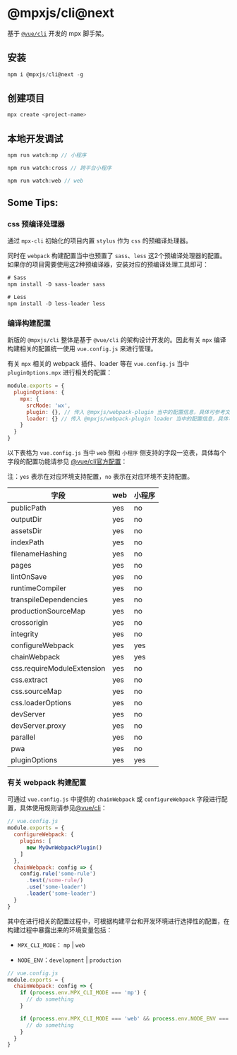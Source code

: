 # @mpxjs/cli@next

基于 [`@vue/cli`](https://cli.vuejs.org/) 开发的 mpx 脚手架。

## 安装

```javascript
npm i @mpxjs/cli@next -g
```

## 创建项目

```javascript
mpx create <project-name>
```

## 本地开发调试

```javascript
npm run watch:mp // 小程序

npm run watch:cross // 跨平台小程序

npm run watch:web // web
```

## Some Tips:

### css 预编译处理器

通过 `mpx-cli` 初始化的项目内置 `stylus` 作为 `css` 的预编译处理器。

同时在 `webpack` 构建配置当中也预置了 `sass`、`less` 这2个预编译处理器的配置。如果你的项目需要使用这2种预编译器，安装对应的预编译处理工具即可：

```javascript
# Sass
npm install -D sass-loader sass

# Less
npm install -D less-loader less
```

### 编译构建配置

新版的 `@mpxjs/cli` 整体是基于 `@vue/cli` 的架构设计开发的。因此有关 `mpx` 编译构建相关的配置统一使用 `vue.config.js` 来进行管理。

有关 `mpx` 相关的 webpack 插件、loader 等在 `vue.config.js` 当中 `pluginOptions.mpx` 进行相关的配置：

```javascript
module.exports = {
  pluginOptions: {
    mpx: {
      srcMode: 'wx',
      plugin: {}, // 传入 @mpxjs/webpack-plugin 当中的配置信息，具体可参考文档：https://www.mpxjs.cn/api/compile.html#mpxwebpackplugin-options
      loader: {} // 传入 @mpxjs/webpack-plugin loader 当中的配置信息，具体可参考文档：https://www.mpxjs.cn/api/compile.html#mpxwebpackplugin-loader
    }
  }
}
```

以下表格为 `vue.config.js` 当中 `web` 侧和 `小程序` 侧支持的字段一览表，具体每个字段的配置功能请参见 [@vue/cli官方配置](https://cli.vuejs.org/config/#configuration-reference)：

注：`yes` 表示在对应环境支持配置，`no` 表示在对应环境不支持配置。

| 字段 | web | 小程序 |
| -- | -- | -- |
| publicPath | yes | no |
| outputDir | yes | no |
| assetsDir | yes | no |
| indexPath | yes | no |
| filenameHashing | yes | no |
| pages | yes | no |
| lintOnSave | yes | no |
| runtimeCompiler | yes | no |
| transpileDependencies | yes | no |
| productionSourceMap | yes | no |
| crossorigin | yes | no |
| integrity | yes | no |
| configureWebpack | yes | yes |
| chainWebpack | yes | yes |
| css.requireModuleExtension | yes | no |
| css.extract | yes | no |
| css.sourceMap | yes | no |
| css.loaderOptions | yes | no |
| devServer | yes | no |
| devServer.proxy | yes | no |
| parallel | yes | no |
| pwa | yes | no |
| pluginOptions | yes | yes |

### 有关 webpack 构建配置

可通过 `vue.config.js` 中提供的 `chainWebpack` 或 `configureWebpack` 字段进行配置，具体使用规则请参见[@vue/cli](https://cli.vuejs.org/guide/webpack.html#simple-configuration)：

```javascript
// vue.config.js
module.exports = {
  configureWebpack: {
    plugins: [
      new MyOwnWebpackPlugin()
    ]
  },
  chainWebpack: config => {
    config.rule('some-rule')
      .test(/some-rule/)
      .use('some-loader')
      .loader('some-loader')
  }
}
```

其中在进行相关的配置过程中，可根据构建平台和开发环境进行选择性的配置，在构建过程中暴露出来的环境变量包括：

* `MPX_CLI_MODE`： `mp` | `web`

* `NODE_ENV`：`development` | `production`

```javascript
// vue.config.js
module.exports = {
  chainWebpack: config => {
    if (process.env.MPX_CLI_MODE === 'mp') {
      // do something
    }

    if (process.env.MPX_CLI_MODE === 'web' && process.env.NODE_ENV === 'development') {
      // do something
    }
  }
}
```
